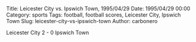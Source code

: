 Title: Leicester City vs. Ipswich Town, 1995/04/29
Date: 1995/04/29 00:00
Category: sports
Tags: football, football scores, Leicester City, Ipswich Town
Slug: leicester-city-vs-ipswich-town
Author: carbonero


Leicester City 2 - 0 Ipswich Town
